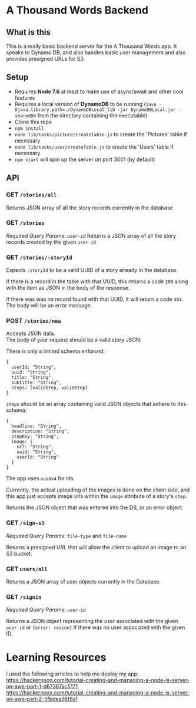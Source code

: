 # A Thousand Words Backend

## What is this 
This is a really basic backend server for the A Thousand Words app. It speaks to Dynamo DB, and also handles basic user management and also provides presigned URLs for S3.

## Setup
- Requires **Node 7.6** at least to make use of async/await and other cool features  
- Requires a local version of **DynamoDB** to be running (`java -Djava.library.path=./DynamoDBLocal_lib -jar DynamoDBLocal.jar -sharedDb` from the directory containing the executable)
- Clone this repo  
- `npm install`  
- `node lib/tasks/picture/createTable.js` to create the 'Pictures' table if necessary
- `node lib/tasks/user/createTable.js` to create the 'Users' table if necessary
- `npm start` will spin up the server on port 3001 (by default)

## API

### GET `/stories/all`
Returns JSON array of all the story records currently in the database

### GET `/stories`
_Required Query Params: `user-id`_
Returns a JSON array of all the story records created by the given `user-id`

### GET `/stories/:storyId`
Expects `:storyId` to be a valid UUID of a story already in the database.  

If there is a record in the table with that UUID, this returns a code `200` along with the item as JSON in the body of the response.  

If there was was no record found with that UUID, it will return a code `404`. The body will be an error message.

### POST `/stories/new`
Accepts JSON data.  
The body of your request should be a valid story JSON:  

There is only a limited schema enforced:  
```
{
  userId: "String",
  uuid: "String",
  title: "String",
  subtitle: "String",
  steps: [validStep, validStep]
}

```

`steps` should be an array containing valid JSON objects that adhere to this schema:

```
{
  headline: "String", 
  description: "String", 
  stepKey: "String",
  image: {
    url: "String",
    uuid: "String",
    userId: "String"
  }
}
```

The app uses `uuidv4` for ids.  

Currently, the actual uploading of the images is done on the client side, and this app just accepts image urls within the `image` attribute of a story's `step`.  

Returns the JSON object that was entered into the DB, or an error object.  

### GET `/sign-s3`
_Required Query Params_: `file-type` and `file-name`  

Returns a presigned URL that will allow the client to upload an image to an S3 bucket.  

### GET `users/all`

Returns a JSON array of user objects currently in the Database.  

### GET `/signin`
_Required Query Params_: `user-id`  

Returns a JSON object representing the  user associated with the given `user-id` or `{error: reason}` if there was no user associated with the given ID.


# Learning Resources

I used the following articles to help me deploy my app:
https://hackernoon.com/tutorial-creating-and-managing-a-node-js-server-on-aws-part-1-d67367ac5171  
https://hackernoon.com/tutorial-creating-and-managing-a-node-js-server-on-aws-part-2-5fbdea95f8a1
